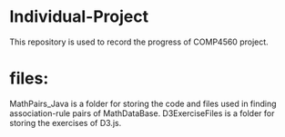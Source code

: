 # Individual-Project
This repository is used to record the progress of COMP4560 project.

# files:
MathPairs_Java is a folder for storing the code and files used in finding association-rule pairs of MathDataBase.
D3ExerciseFiles is a folder for storing the exercises of D3.js.
